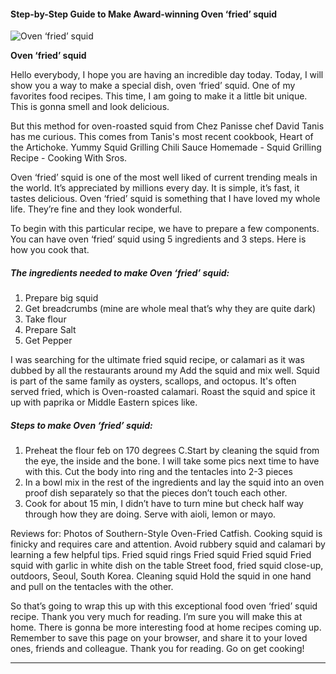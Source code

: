             

#### Step-by-Step Guide to Make Award-winning Oven ‘fried’ squid

![Oven ‘fried’ squid](https://img-global.cpcdn.com/recipes/db98c026ae3a46fb/751x532cq70/oven-fried-squid-recipe-main-photo.jpg)

**Oven ‘fried’ squid**

Hello everybody, I hope you are having an incredible day today. Today, I will show you a way to make a special dish, oven ‘fried’ squid. One of my favorites food recipes. This time, I am going to make it a little bit unique. This is gonna smell and look delicious.

But this method for oven-roasted squid from Chez Panisse chef David Tanis has me curious. This comes from Tanis's most recent cookbook, Heart of the Artichoke. Yummy Squid Grilling Chili Sauce Homemade - Squid Grilling Recipe - Cooking With Sros.

Oven ‘fried’ squid is one of the most well liked of current trending meals in the world. It’s appreciated by millions every day. It is simple, it’s fast, it tastes delicious. Oven ‘fried’ squid is something that I have loved my whole life. They’re fine and they look wonderful.

To begin with this particular recipe, we have to prepare a few components. You can have oven ‘fried’ squid using 5 ingredients and 3 steps. Here is how you cook that.

##### The ingredients needed to make Oven ‘fried’ squid:

1.  Prepare big squid
2.  Get breadcrumbs (mine are whole meal that’s why they are quite dark)
3.  Take flour
4.  Prepare Salt
5.  Get Pepper

I was searching for the ultimate fried squid recipe, or calamari as it was dubbed by all the restaurants around my Add the squid and mix well. Squid is part of the same family as oysters, scallops, and octopus. It's often served fried, which is Oven-roasted calamari. Roast the squid and spice it up with paprika or Middle Eastern spices like.

##### Steps to make Oven ‘fried’ squid:

1.  Preheat the flour feb on 170 degrees C.Start by cleaning the squid from the eye, the inside and the bone. I will take some pics next time to have with this. Cut the body into ring and the tentacles into 2-3 pieces
2.  In a bowl mix in the rest of the ingredients and lay the squid into an oven proof dish separately so that the pieces don’t touch each other.
3.  Cook for about 15 min, I didn’t have to turn mine but check half way through how they are doing. Serve with aioli, lemon or mayo.

Reviews for: Photos of Southern-Style Oven-Fried Catfish. Cooking squid is finicky and requires care and attention. Avoid rubbery squid and calamari by learning a few helpful tips. Fried squid rings Fried squid Fried squid Fried squid with garlic in white dish on the table Street food, fried squid close-up, outdoors, Seoul, South Korea. Cleaning squid Hold the squid in one hand and pull on the tentacles with the other.

So that’s going to wrap this up with this exceptional food oven ‘fried’ squid recipe. Thank you very much for reading. I’m sure you will make this at home. There is gonna be more interesting food at home recipes coming up. Remember to save this page on your browser, and share it to your loved ones, friends and colleague. Thank you for reading. Go on get cooking!

* * *
